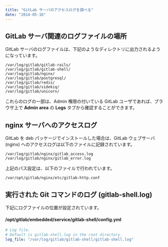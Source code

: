 ```yaml
---
title: "GitLab サーバのアクセスログを調べる"
date: "2014-05-16"
---
```


GitLab サーバ関連のログファイルの場所
----

GitLab サーバのログファイルは、下記のようなディレクトリに出力されるようになっています。

```
/var/log/gitlab/gitlab-rails/
/var/log/gitlab/gitlab-shell/
/var/log/gitlab/nginx/
/var/log/gitlab/postgresql/
/var/log/gitlab/redis/
/var/log/gitlab/sidekiq/
/var/log/gitlab/unicorn/
```

これらのログの一部は、Admin 権限の付いている GitLab ユーザであれば、ブラウザ上で **Admin area** の **Logs** タブから確認することができます。


nginx サーバへのアクセスログ
----

GitLab を deb パッケージでインストールした場合は、GitLab ウェブサーバ (nginx) へのアクセスログは以下のファイルに記録されています。

```
/var/log/gitlab/nginx/gitlab_access.log
/var/log/gitlab/nginx/gitlab_error.log
```

上記のパス設定は、以下のファイルで行われています。

```
/var/opt/gitlab/nginx/etc/gitlab-http.conf
```


実行された Git コマンドのログ (gitlab-shell.log)
----

下記にログファイルの位置が設定されています。

#### /opt/gitlab/embedded/service/gitlab-shell/config.yml

```yaml
# Log file.
# Default is gitlab-shell.log in the root directory.
log_file: "/var/log/gitlab/gitlab-shell/gitlab-shell.log"
```

